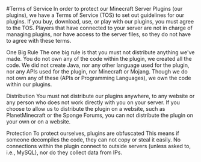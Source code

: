 #Terms of Service
In order to protect our Minecraft Server Plugins (our plugins), we have a Terms of Service (TOS) to set out guidelines for our plugins. If you buy, download, use, or play with our plugins, you must agree to the TOS. Players that have connected to your server are not in charge of managing plugins, nor have access to the server files, so they do not have to agree with these terms.

One Big Rule
The one big rule is that you must not distribute anything we've made. You do not own any of the code within the plugin, we created all the code. We did not create Java, nor any other language used for the plugin, nor any APIs used for the plugin, nor Minecraft or Mojang. Though we do not own any of these (APIs or Programming Languages), we own the code within our plugins.

Distribution
You must not distribute our plugins anywhere, to any website or any person who does not work directly with you on your server. If you choose to allow us to distribute the plugin on a website, such as PlanetMinecraft or the Sponge Forums, you can not distribute the plugin on your own or on a website.

Protection
To protect ourselves, plugins are obfuscated This means if someone decompiles the code, they can not copy or steal it easily. No connections within the plugin connect to outside servers (unless asked to, i.e., MySQL), nor do they collect data from IPs.
